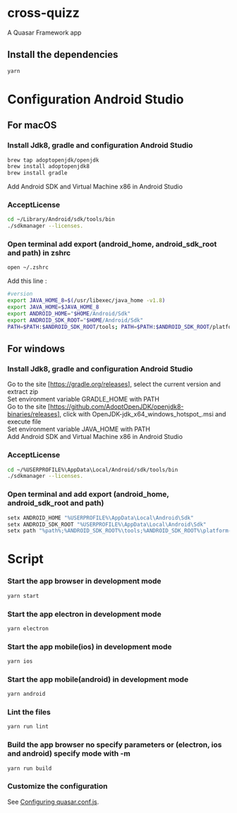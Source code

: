 # cross-quizz
A Quasar Framework app

## Install the dependencies
```bash
yarn
```

# Configuration Android Studio
## For macOS
### Install Jdk8, gradle and configuration Android Studio
```bash
brew tap adoptopenjdk/openjdk
brew install adoptopenjdk8
brew install gradle
```
Add Android SDK and Virtual Machine x86 in Android Studio
### AcceptLicense
```bash
cd ~/Library/Android/sdk/tools/bin
./sdkmanager --licenses.
```
### Open terminal add export (android_home, android_sdk_root and path) in zshrc
```bash
open ~/.zshrc
```
Add this line :
```bash
#version
export JAVA_HOME_8=$(/usr/libexec/java_home -v1.8)
export JAVA_HOME=$JAVA_HOME_8
export ANDROID_HOME="$HOME/Android/Sdk"
export ANDROID_SDK_ROOT="$HOME/Android/Sdk"
PATH=$PATH:$ANDROID_SDK_ROOT/tools; PATH=$PATH:$ANDROID_SDK_ROOT/platform-tools

```
## For windows
### Install Jdk8, gradle and configuration Android Studio
Go to the site [https://gradle.org/releases], select the current version and extract zip\
Set environment variable GRADLE_HOME with PATH\
Go to the site [https://github.com/AdoptOpenJDK/openjdk8-binaries/releases], click with OpenJDK<version>-jdk_x64_windows_hotspot_<version>.msi and execute file\
Set environment variable JAVA_HOME with PATH\
Add Android SDK and Virtual Machine x86 in Android Studio
### AcceptLicense
```bash
cd ~/%USERPROFILE%\AppData\Local/Android/sdk/tools/bin
./sdkmanager --licenses.
```
### Open terminal and add export (android_home, android_sdk_root and path)
```bash
setx ANDROID_HOME "%USERPROFILE%\AppData\Local\Android\Sdk"
setx ANDROID_SDK_ROOT "%USERPROFILE%\AppData\Local\Android\Sdk"
setx path "%path%;%ANDROID_SDK_ROOT%\tools;%ANDROID_SDK_ROOT%\platform-tools;<gradle_path>\bin;"
```
# Script
### Start the app browser in development mode
```bash
yarn start
```

### Start the app electron in development mode
```bash
yarn electron
```

### Start the app mobile(ios) in development mode
```bash
yarn ios
```

### Start the app mobile(android) in development mode
```bash
yarn android
```

### Lint the files
```bash
yarn run lint
```

### Build the app browser no specify parameters or (electron, ios and android) specify mode with -m <type>
```bash
yarn run build
````

### Customize the configuration
See [Configuring quasar.conf.js](https://v1.quasar.dev/quasar-cli/quasar-conf-js).
